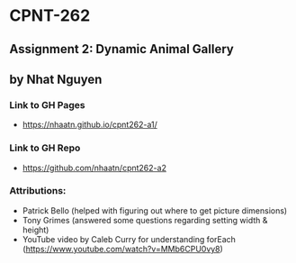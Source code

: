 # CPNT-262
## Assignment 2: Dynamic Animal Gallery
## by Nhat Nguyen

### Link to GH Pages
- https://nhaatn.github.io/cpnt262-a1/

### Link to GH Repo
- https://github.com/nhaatn/cpnt262-a2

### Attributions:
- Patrick Bello (helped with figuring out where to get picture dimensions)
- Tony Grimes (answered some questions regarding setting width & height)
- YouTube video by Caleb Curry for understanding forEach (https://www.youtube.com/watch?v=MMb6CPU0vy8)